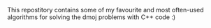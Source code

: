 This repostitory contains some of my favourite and most often-used algorithms for solving the dmoj problems with C++ code :)
